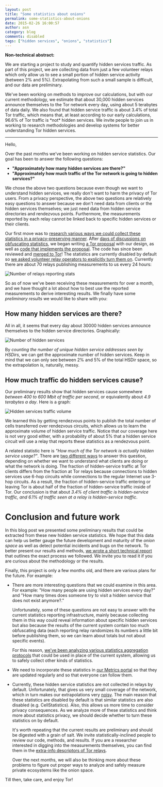 ```yaml
---
layout: post
title: "Some statistics about onions"
permalink: some-statistics-about-onions
date: 2015-02-26 16:00:57
author: asn
category: blog
comments: disabled
tags: ["hidden services", "onions", "statistics"]
---
```


**Non-technical abstract:**

  
 We are starting a project to study and quantify hidden services traffic. As part of this project, we are collecting data from just a few volunteer relays which only allow us to see a small portion of hidden service activity (between 2% and 5%). Extrapolating from such a small sample is difficult, and our data are preliminary.

We've been working on methods to improve our calculations, but with our current methodology, we estimate that about 30,000 hidden services announce themselves to the Tor network every day, using about 5 terabytes of data daily. We also found that hidden service traffic is about 3.4% of total Tor traffic, which means that, at least according to our early calculations, 96.6% of Tor traffic is \*not\* hidden services. We invite people to join us in working to research methodologies and develop systems for better understanding Tor hidden services.  

* * * * *

  

Hello,

Over the past months we've been working on hidden service statistics. Our goal has been to answer the following questions:

-   **"Approximately how many hidden services are there?"**
-   **"Approximately how much traffic of the Tor network is going to hidden services?"**

  

We chose the above two questions because even though we want to understand hidden services, we really don't want to harm the privacy of Tor users. From a privacy perspective, the above two questions are relatively easy questions to answer because we don't need data from clients or the hidden services themselves; we just need data from hidden service directories and rendezvous points. Furthermore, the measurements reported by each relay cannot be linked back to specific hidden services or their clients.

Our first move was to [research various ways we could collect these statistics in a privacy-preserving manner](https://lists.torproject.org/pipermail/tor-dev/2014-November/007816.html). After [days of discussions on obfuscating statistics](https://lists.torproject.org/pipermail/tor-dev/2014-December/007911.html), we began writing [a Tor proposal](https://gitweb.torproject.org//torspec.git/tree/proposals/238-hs-relay-stats.txt) with our design, as well as [code that implements the proposal](https://bugs.torproject.org/13192). The code has since been reviewed and [merged to Tor](https://blog.torproject.org/blog/tor-0262-alpha-released)! The statistics are currently disabled by default so [we asked volunteer relay operators to explicitly turn them on](https://lists.torproject.org/pipermail/tor-relays/2014-December/005953.html). Currently there are about 70 relays publishing measurements to us every 24 hours:  
   
  
 ![Number of relays reporting stats](https://people.torproject.org/~asn/hsstsblgpst/num-reported-stats.png)  
   
  
 So as of now we've been receiving these measurements for over a month, and we have thought a lot about how to best use the reported measurements to derive interesting results. We finally have some *preliminary results* we would like to share with you:

How many hidden services are there?
-----------------------------------

All in all, it seems that every day about 30000 hidden services announce themselves to the hidden service directories. Graphically:  
   
  
 ![Number of hidden services](https://people.torproject.org/~asn/hsstsblgpst/extrapolated-onions.png)  
   
  
 By *counting the number of unique hidden service addresses seen by HSDirs*, we can get the approximate number of hidden services. Keep in mind that we can only see between 2% and 5% of the total HSDir space, so the extrapolation is, naturally, messy.

How much traffic do hidden services cause?
------------------------------------------

Our preliminary results show that hidden services cause somewhere *between 400 to 600 Mbit of traffic per second*, or equivalently about *4.9 terabytes a day*. Here is a graph:  
   
  
 ![Hidden services traffic volume](https://people.torproject.org/~asn/hsstsblgpst/extrapolated-cells.png)  
   
  
 We learned this by getting rendezvous points to publish the total number of cells transferred over rendezvous circuits, which allows us to learn the approximate volume of hidden service traffic. Notice that our coverage here is not very good either, with a probability of about 5% that a hidden service circuit will use a relay that reports these statistics as a rendezvous point.

A related statistic here is *"How much of the Tor network is actually hidden service usage?"*. There are [two different ways](https://lists.torproject.org/pipermail/tor-dev/2015-February/008249.html) to answer this question, depending on whether we want to understand what clients are doing or what the network is doing. The fraction of hidden-service traffic at Tor clients differs from the fraction at Tor relays because connections to hidden services use 6-hop circuits while connections to the regular Internet use 3-hop circuits. As a result, the fraction of hidden-service traffic entering or leaving Tor is about half of the fraction of hidden-service traffic inside of Tor. Our conclusion is that about *3.4% of client traffic is hidden-service traffic, and 6.1% of traffic seen at a relay is hidden-service traffic*.

Conclusion and future work
==========================

In this blog post we presented some preliminary results that could be extracted from these new hidden service statistics. We hope that this data can help us better gauge the future development and maturity of the *onion space* as well as detect potential incidents and bugs on the network. To better present our results and methods, [we wrote a short technical report](https://research.torproject.org/techreports/extrapolating-hidserv-stats-2015-01-31.pdf) that outlines the exact process we followed. We invite you to read it if you are curious about the methodology or the results.

Finally, this project is only a few months old, and there are various plans for the future. For example:

-   There are more interesting questions that we could examine in this area. For example: "How many people are using hidden services every day?" and "How many times does someone try to visit a hidden service that does not exist anymore?."

    Unfortunately, some of these questions are not easy to answer with the current statistics reporting infrastructure, mainly because collecting them in this way could reveal information about specific hidden services but also because the results of the current system contain too much obfuscating data (each reporting relay randomizes its numbers a little bit before publishing them, so we can learn about totals but not about specific events).

    For this reason, [we've been analyzing various statistics aggregation protocols](https://lists.torproject.org/pipermail/tor-dev/2015-January/008086.html) that could be used in place of the current system, allowing us to safely collect other kinds of statistics.

-   We need to incorporate these statistics in [our Metrics portal](https://metrics.torproject.org/) so that they are updated regularly and so that everyone can follow them.
-   Currently, these hidden service statistics are not collected in relays by default. Unfortunately, that gives us very small coverage of the network, which in turn makes our extrapolations very [noisy](https://en.wikipedia.org/wiki/Noise_%28signal_processing%29). The main reason that these statistics are disabled by default is that similar statistics are also disabled (e.g. CellStatistics). Also, this allows us more time to consider privacy consequences. As we analyze more of these statistics and think more about statistics privacy, we should decide whether to turn these statistics on by default.

    It's worth repeating that the current results are preliminary and should be digested with a grain of salt. We invite statistically-inclined people to review our code, methods, and results. If you are a researcher interested in digging into the measurements themselves, you can find them in the [extra-info descriptors of Tor relays](https://collector.torproject.org/archive/relay-descriptors/extra-infos/).

    Over the next months, we will also be thinking more about these problems to figure out proper ways to analyze and safely measure private ecosystems like the onion space.

  

Till then, take care, and enjoy Tor!
